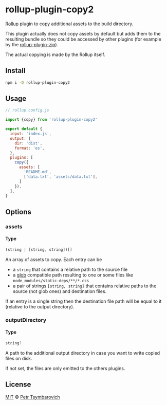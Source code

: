 # rollup-plugin-copy2

[Rollup](https://github.com/rollup/rollup) plugin to copy additional assets
to the build directory.

This plugin actually does not copy assets by default but adds them to the resulting bundle
so they could be accessed by other plugins (for example by the
[rollup-plugin-zip](https://github.com/mentaljam/rollup-plugin-zip)).

The actual copying is made by the Rollup itself.

## Install

```sh
npm i -D rollup-plugin-copy2
```

## Usage

```js
// rollup.config.js

import {copy} from 'rollup-plugin-copy2'

export default {
  input: 'index.js',
  output: {
    dir: 'dist',
    format: 'es',
  },
  plugins: [
    copy({
      assets: [
        'README.md',
        ['data.txt', 'assets/data.txt'],
      ]
    }),
  ],
}
```

## Options

### assets

#### Type

```js
(string | [string, string])[]
```

An array of assets to copy. Each entry can be
- a `string` that contains a relative path to the source file
- a [glob](https://github.com/isaacs/node-glob) compatible path resulting to one or some files like `node_modules/static-deps/**/*.css`
- a pair of strings `[string, string]` that contains relative paths to the source (not glob ones) and destination files.

If an entry is a single string then the destination file path will be equal to it
(relative to the output directory).

### outputDirectory

#### Type

```js
string?
```

A path to the additional output directory in case you want to write copied files on disk.

If not set, the files are only emitted to the others plugins.

## License

[MIT](LICENSE) © [Petr Tsymbarovich](mailto:petr@tsymbarovich.ru)
